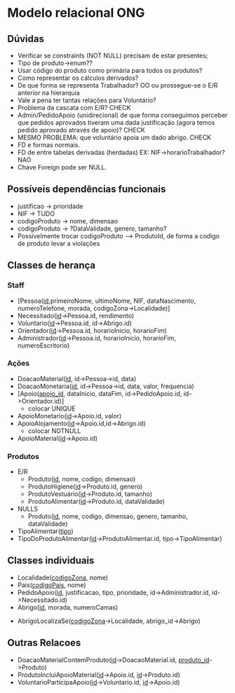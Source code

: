 # Modelo relacional ONG

## Dúvidas

- Verificar se constraints (NOT NULL) precisam de estar presentes;
- Tipo de produto->enum??
- Usar código do produto como primária para todos os produtos?
- Como representar os cálculos derivados?
- De que forma se representa Trabalhador? OO ou prossegue-se o E/R anterior na hierarquia
- Vale a pena ter tantas relações para Voluntário?
- Problema da cascata com E/R? CHECK
- Admin/PedidoApoio (unidirecional) de que forma conseguimos perceber que pedidos aprovados tiveram uma dada justificação
(agora temos pedido aprovado através de apoio)? CHECK
- MESMO PROBLEMA: que voluntário apoia um dado abrigo. CHECK
- FD e formas normais.
- FD de entre tabelas derivadas (herdadas) EX: NIF->horarioTrabalhador? NAO 
- Chave Foreign pode ser NULL.

## Possíveis dependências funcionais
- justificao -> prioridade
- NIF -> TUDO
- codigoProduto -> nome, dimensao
- codigoProduto -> ?DataValidade, genero, tamanho?
- Possivelmente trocar codigoProduto --> ProdutoId, de forma a codigo de produto levar a violações


## Classes de herança
### Staff

- [Pessoa(<u>id</u>,primeiroNome, ultimoNome, NIF, dataNascimento, numeroTelefone, morada, codigoZona->Localidade)]
- Necessitado(<u>id</u>->Pessoa.id, rendimento)
- Voluntario(<u>id</u>->Pessoa.id, id->Abrigo.id)
- Orientador(<u>id</u>->Pessoa.id,  horarioInicio, horarioFim)
- Administrador(<u>id</u>->Pessoa.id,  horarioInicio, horarioFim, numeroEscritorio)


### Ações
- DoacaoMaterial(<u>id</u>, id->Pessoa->id, data)
- DoacaoMonetaria(<u>id</u>, id->Pessoa->id, data, valor, frequencia)
- [Apoio(<u>apoio_id</u>, dataInicio, dataFim, id->PedidoApoio.id, id->Orientador.id)]
    - colocar UNIQUE
- ApoioMonetario(<u>id</u>->Apoio.id, valor)
- ApoioAlojamento(<u>id</u>->Apoio.id,id->Abrigo.id)
    - colocar NOTNULL
- ApoioMaterial(<u>id</u>->Apoio.id)


### Produtos
- E/R
  - Produto(<u>id</u>, nome, codigo, dimensao)
  - ProdutoHigiene(<u>id</u>->Produto.id, genero)
  - ProdutoVestuário(<u>id</u>->Produto.id, tamanho)
  - ProdutoAlimentar(<u>id</u>->Produto.id, dataValidade)
- NULLS
  - Produto(<u>id</u>, nome, codigo, dimensao, genero, tamanho, dataValidade)
- TipoAlimentar(<u>tipo</u>)
- TipoDoProdutoAlimentar(<u>id</u>->ProdutoAlimentar.id, tipo->TipoAlimentar)

## Classes individuais
- Localidade(<u>codigoZona</u>, nome)
- Pais(<u>codigoPais</u>, nome)
- PedidoApoio(<u>id</u>, justificacao, tipo, prioridade, id->Administrador.id, id->Necessitado.id)
- Abrigo(<u>id</u>, morada, numeroCamas)
<!---- LocalidadeEmPais(<u>codigoZona</u>->Localidade, codigoPais->Pais)-->
- AbrigoLocalizaSe(<u>codigoZona</u>->Localidade, abrigo_id->Abrigo)

## Outras Relacoes
- DoacaoMaterialContemProduto(<u>id</u>->DoacaoMaterial.id, <u>produto_id</u>->Produto)
- ProdutoIncluiApoioMaterial(<u>id</u>->Apoio.id, <u>id</u>->Produto.id)
- VoluntarioParticipaApoio(<u>id</u>->Voluntario.id, <u>id</u>->Apoio.id)
<!--- PessoaContribuiDoacaoMonetaria(<u>id</u>->DoacaoMonetaria.id, pessoa_id->Pessoa)
- PessoaContribuiDoacaoMaterial(<u>id</u>->DoacaoMaterial.id, pessoa_id->Pessoa)-->
<!--- VoluntarioAjudaAbrigo(<u>voluntario_id</u>->Voluntario, abrigo_id->Abrigo)-->

